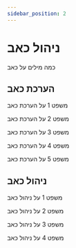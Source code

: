 ```yaml
---
sidebar_position: 2
---
```


# ניהול כאב


כמה מילים על כאב

## הערכת כאב

משפט 1 על הערכת כאב

משפט 2 על הערכת כאב

משפט 3 על הערכת כאב

משפט 4 על הערכת כאב

משפט 5 על הערכת כאב

## ניהול כאב

משפט 1 על ניהול כאב

משפט 2 על ניהול כאב

משפט 3 על ניהול כאב

משפט 4 על ניהול כאב

